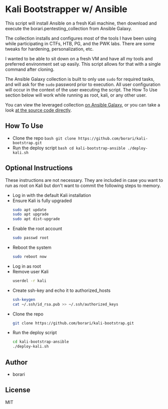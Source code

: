 # Kali Bootstrapper w/ Ansible
This script will install Ansible on a fresh Kali machine, then download and execute the borari.pentesting_collection from Ansible Galaxy.

The collection installs and configures most of the tools I have been using while participating in CTFs, HTB, PG, and the PWK labs. There are some tweaks for hardening, personalization, etc.

I wanted to be able to sit down on a fresh VM and have all my tools and preferred environment set up easily. This script allows for that with a single command after cloning.

The Ansible Galaxy collection is built to only use `sudo` for required tasks, and will ask for the `sudo` password prior to execution. All user configuration will occur in the context of the user executing the script. The How To Use section below will work while running as root, kali, or any other user.

You can view the leveraged collection [on Ansible Galaxy](https://galaxy.ansible.com/borari/pentesting_collection), or you can take a look [at the source code directly](https://github.com/borari/pentesting_collection).

How To Use
-------

- Clone the repo
        ```bash
        git clone https://github.com/borari/kali-bootstrap.git
        ```
- Run the deploy script
        ```bash
        cd kali-bootstrap-ansible
        ./deploy-kali.sh
        ```

Optional Instructions
-------

These instructions are not necessary. They are included in case you want to run as root on Kali but don't want to commit the following steps to memory.

- Log in with the default Kali installation
- Ensure Kali is fully upgraded
    ```bash
    sudo apt update
    sudo apt upgrade
    sudo apt dist-upgrade
    ```
- Enable the root account
	```bash
	sudo passwd root
	```
- Reboot the system
    ```bash
    sudo reboot now
    ```
- Log in as root
- Remove user Kali
	```bash
	userdel -r kali
	```
- Create ssh-key and echo it to authorized_hosts
	```bash
	ssh-keygen
	cat ~/.ssh/id_rsa.pub >> ~/.ssh/authorized_keys
	```
- Clone the repo
	```bash
	git clone https://github.com/borari/kali-bootstrap.git 
	```
- Run the deploy script
	```bash
	cd kali-bootstrap-ansible
	./deploy-kali.sh
	```

Author
-------
- borari

License
-------

MIT
